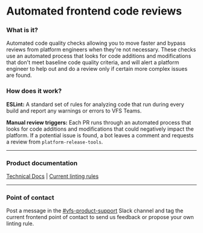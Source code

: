 # **Automated frontend code reviews**

### What is it?

Automated code quality checks allowing you to move faster and bypass reviews from platform engineers when they're not necessary. These checks use an automated process that looks for code additions and modifications that don't meet baseline code quality criteria, and will alert a platform engineer to help out and do a review only if certain more complex issues are found.

### How does it work?

**ESLint:** A standard set of rules for analyzing code that run during every build and report any warnings or errors to VFS Teams.

**Manual review triggers:** Each PR runs through an automated process that looks for code additions and modifications that could negatively impact the platform. If a potential issue is found, a bot leaves a comment and requests a review from `platform-release-tools`.

------

### Product documentation

[Technical Docs](https://department-of-veterans-affairs.github.io/veteran-facing-services-tools/platform/front-end-standards/manual-reviews) | [Current linting rules](https://github.com/department-of-veterans-affairs/va.gov-team/blob/master/platform/engineering/frontend/eslint/new-rule-release-notes.md) 

------

### Point of contact 

Post a message in the [#vfs-product-support](https://slack.com/app_redirect?channel=CKENX6FHV) Slack channel and tag the current frontend point of contact to send us feedback or propose your own linting rule.

